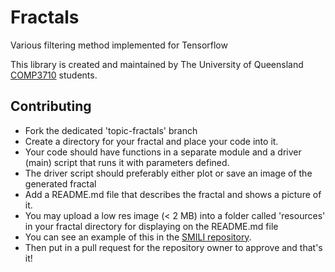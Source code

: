 # Fractals
Various filtering method implemented for Tensorflow

This library is created and maintained by The University of Queensland [COMP3710](https://my.uq.edu.au/programs-courses/course.html?course_code=comp3710) students.

## Contributing
* Fork the dedicated 'topic-fractals' branch
* Create a directory for your fractal and place your code into it.
* Your code should have functions in a separate module and a driver (main) script that runs it with parameters defined.
* The driver script should preferably either plot or save an image of the generated fractal
* Add a README.md file that describes the fractal and shows a picture of it.
* You may upload a low res image (< 2 MB) into a folder called 'resources' in your fractal directory for displaying on the README.md file
* You can see an example of this in the [SMILI repository](https://github.com/shakes76/smili).
* Then put in a pull request for the repository owner to approve and that's it!

